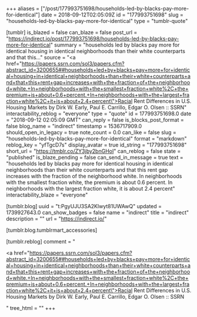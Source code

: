 +++
aliases = ["/post/177993751698/households-led-by-blacks-pay-more-for-identical"]
date = 2018-09-12T02:05:09Z
id = "177993751698"
slug = "households-led-by-blacks-pay-more-for-identical"
type = "tumblr-quote"

[tumblr]
is_blazed = false
can_blaze = false
post_url = "https://indirect.io/post/177993751698/households-led-by-blacks-pay-more-for-identical"
summary = "households led by blacks pay more for identical housing in identical neighborhoods than their white counterparts and that this..."
source = "<a href=\"https://papers.ssrn.com/sol3/papers.cfm?abstract_id=3200655##households+led+by+blacks+pay+more+for+identical+housing+in+identical+neighborhoods+than+their+white+counterparts+and+that+this+rent+gap+increases+with+the+fraction+of+the+neighborhood+white.+In+neighborhoods+with+the+smallest+fraction+white%2C+the+premium+is+about+0.6+percent.+In+neighborhoods+with+the+largest+fraction+white%2C+it+is+about+2.4+percent\">Racial Rent Differences in U.S. Housing Markets by Dirk W. Early, Paul E. Carrillo, Edgar O. Olsen :: SSRN</a>"
interactability_reblog = "everyone"
type = "quote"
id = 177993751698.0
date = "2018-09-12 02:05:09 GMT"
can_reply = false
is_blocks_post_format = false
blog_name = "indirect"
timestamp = 1536717909.0
should_open_in_legacy = true
note_count = 0.0
can_like = false
slug = "households-led-by-blacks-pay-more-for-identical"
format = "markdown"
reblog_key = "yfTgcD7s"
display_avatar = true
id_string = "177993751698"
short_url = "https://tmblr.co/ZY3jby2bnGHoI"
can_reblog = false
state = "published"
is_blaze_pending = false
can_send_in_message = true
text = "households led by blacks pay more for identical housing in identical neighborhoods than their white counterparts and that this rent gap increases with the fraction of the neighborhood white. In neighborhoods with the smallest fraction white, the premium is about 0.6 percent. In neighborhoods with the largest fraction white, it is about 2.4 percent"
interactability_blaze = "everyone"

[tumblr.blog]
uuid = "t:PgyUJU3SA2Klwyt81UWAwQ"
updated = 1739927643.0
can_show_badges = false
name = "indirect"
title = "indirect"
description = ""
url = "https://indirect.io/"

[tumblr.blog.tumblrmart_accessories]

[tumblr.reblog]
comment = "<p><a href=\"https://papers.ssrn.com/sol3/papers.cfm?abstract_id=3200655##households+led+by+blacks+pay+more+for+identical+housing+in+identical+neighborhoods+than+their+white+counterparts+and+that+this+rent+gap+increases+with+the+fraction+of+the+neighborhood+white.+In+neighborhoods+with+the+smallest+fraction+white%2C+the+premium+is+about+0.6+percent.+In+neighborhoods+with+the+largest+fraction+white%2C+it+is+about+2.4+percent\">Racial Rent Differences in U.S. Housing Markets by Dirk W. Early, Paul E. Carrillo, Edgar O. Olsen :: SSRN</a></p>"
tree_html = ""
+++
